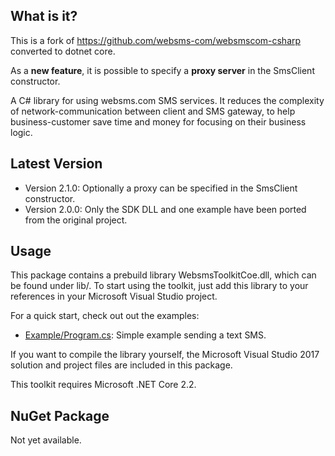 What is it?
-----------

  This is a fork of https://github.com/websms-com/websmscom-csharp converted to dotnet core.
  
  As a **new feature**, it is possible to specify a **proxy server** in the SmsClient constructor.

  A C# library for using websms.com SMS services. It reduces the complexity of
  network-communication between client and SMS gateway, to help
  business-customer save time and money for focusing on their business logic.

Latest Version
------------------

  * Version 2.1.0: Optionally a proxy can be specified in the SmsClient constructor.
  * Version 2.0.0: Only the SDK DLL and one example have been ported from the original project.

Usage
-----

  This package contains a prebuild library WebsmsToolkitCoe.dll, which can be
  found under lib/. To start using the toolkit, just add this library to your
  references in your Microsoft Visual Studio project.

  For a quick start, check out out the examples:

  * [Example/Program.cs](Example/Program.cs): Simple example sending a text SMS.

  If you want to compile the library yourself, the Microsoft Visual Studio 2017
  solution and project files are included in this package.

  This toolkit requires Microsoft .NET Core 2.2.

NuGet Package
-------------

  Not yet available.

